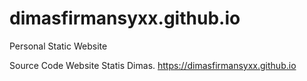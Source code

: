 # dimasfirmansyxx.github.io
Personal Static Website

Source Code Website Statis Dimas. https://dimasfirmansyxx.github.io
